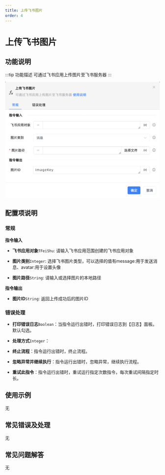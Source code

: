 ```yaml
---
title: 上传飞书图片
order: 4
---
```


# 上传飞书图片

## 功能说明

:::tip 功能描述
可通过飞书应用上传图片至飞书服务器
:::

![上传飞书图片](../../../assets/上传飞书图片_command.png)

## 配置项说明

### 常规

**指令输入**

- **飞书应用对象**`TFeiShu`: 请输入飞书应用范围创建的飞书应用对象

- **图片类别**`Integer`: 选择飞书图片类型，可以选择的值有message:用于发送消息、avatar:用于设置头像

- **图片路径**`String`: 请输入或选择图片的本地路径


**指令输出**

- **图片ID**`String`: 返回上传成功后的图片ID

### 错误处理

- **打印错误日志**`Boolean`：当指令运行出错时，打印错误日志到【日志】面板。默认勾选。

- **处理方式**`Integer`：

 - **终止流程**：指令运行出错时，终止流程。

 - **忽略异常并继续执行**：指令运行出错时，忽略异常，继续执行流程。

 - **重试此指令**：指令运行出错时，重试运行指定次数指令，每次重试间隔指定时长。

## 使用示例
无

## 常见错误及处理

无

## 常见问题解答

无

